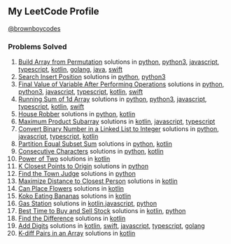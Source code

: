 
## My LeetCode Profile

[@brownboycodes](https://leetcode.com/brownboycodes/)
<br>

### Problems Solved

1. [Build Array from Permutation](https://leetcode.com/problems/build-array-from-permutation "Build Array from Permutation") solutions in [python](./python/buildArray.py), [python3](python3/buildArray.py), [javascript](./javascript/buildArray.js), [typescript](./typescript/buildArray.ts), [kotlin](./kotlin/buildArray.kt), [golang](golang/buildArray.go), [java](java/buildArray.java), [swift](swift/buildArray.swift)
2. [Search Insert Position](https://leetcode.com/problems/search-insert-position/ "Search Insert Position") solutions in [python](python/searchInsert.py), [python3](python3/searchInsert.py)
3. [Final Value of Variable After Performing Operations](https://leetcode.com/problems/final-value-of-variable-after-performing-operations/ "Final Value of Variable After Performing Operations") solutions in [python](python/finalValueAfterOperations.py), [python3](python3/finalValueAfterOperations.py), [javascript](javascript/finalValueAfterOperations.js), [typescript](typescript/finalValueAfterOperations.ts), [kotlin](finalValueAfterOperations), [swift](swift/finalValueAfterOperations.swift)
4. [Running Sum of 1d Array](https://leetcode.com/problems/running-sum-of-1d-array/ "1480. Running Sum of 1d Array") solutions in [python](python/runningSum.py), [python3](python3/runningSum.py), [javascript](javascript/runningSum.js), [typescript](typescript/runningSum.ts), [kotlin](kotlin/runningSum.kt), [swift](swift/runningSum.swift)
5. [House Robber](https://leetcode.com/problems/house-robber/ "House Robber") solutions in [python](python/rob.py), [kotlin](kotlin/rob.kt)
6. [Maximum Product Subarray](https://leetcode.com/problems/maximum-product-subarray/ "Maximum Product Subarray") solutions in [kotlin](kotlin/maxProduct.kt), [javascript](javascript/maxProduct.js), [typescript](typescript/maxProduct.ts)
7. [Convert Binary Number in a Linked List to Integer](https://leetcode.com/problems/convert-binary-number-in-a-linked-list-to-integer/ "1290. Convert Binary Number in a Linked List to Integer") solutions in [python](python/getDecimalValue.py), [javascript](javascript/getDecimalValue.js), [typescript](typescript/getDecimalValue.ts), [kotlin](kotlin/getDecimalValue.kt)
8. [Partition Equal Subset Sum](https://leetcode.com/problems/partition-equal-subset-sum/ "416. Partition Equal Subset Sum") solutions in [python](python/canPartition.py), [kotlin](kotlin/canPartition.kt)
9. [Consecutive Characters](https://leetcode.com/problems/consecutive-characters/ "1446. Consecutive Characters") solutions in [python](python/maxPower.py), [kotlin](kotlin/maxPower.kt)
10. [Power of Two](https://leetcode.com/problems/power-of-two/ "231. Power of Two") solutions in [kotlin](kotlin/powerOfTwo.kt)
11. [K Closest Points to Origin](https://leetcode.com/problems/k-closest-points-to-origin/ "973. K Closest Points to Origin") solutions in [python](python/kClosest.py)
12. [Find the Town Judge](https://leetcode.com/problems/find-the-town-judge/ "997. Find the Town Judge") solutions in [python](python/findJudge.py)
13. [Maximize Distance to Closest Person](https://leetcode.com/problems/maximize-distance-to-closest-person/ "849. Maximize Distance to Closest Person") solutions in [kotlin](kotlin/maxDistToClosest.kt)
14. [Can Place Flowers](https://leetcode.com/problems/can-place-flowers/ "605. Can Place Flowers") solutions in [kotlin](kotlin/canPlaceFlowers.kt)
15. [Koko Eating Bananas](https://leetcode.com/problems/koko-eating-bananas/ "875. Koko Eating Bananas") solutions in [kotlin](kotlin/minEatingSpeed.kt)
16. [Gas Station](https://leetcode.com/problems/gas-station/ "134. Gas Station") solutions in [kotlin](kotlin/canCompleteCircuit.kt),[javascript](javascript/canCompleteCircuit.js), [python](python/canCompleteCircuit.py)
17. [Best Time to Buy and Sell Stock](https://leetcode.com/problems/best-time-to-buy-and-sell-stock/ "121. Best Time to Buy and Sell Stock") solutions in [kotlin](kotlin/maxProfit.kt), [python](python/maxProfit.py)
18. [Find the Difference](https://leetcode.com/problems/find-the-difference/ "389. Find the Difference") solutions in [kotlin](kotlin/findTheDifference.kt)
19. [Add Digits](https://leetcode.com/problems/add-digits/ "258. Add Digits") solutions in [kotlin](kotlin/addDigits.kt), [swift](swift/addDigits.swift), [javascript](javascript/addDigits.js), [typescript](typescript/addDigits.ts), [golang](golang/addDigits.go)
20. [K-diff Pairs in an Array](https://leetcode.com/problems/k-diff-pairs-in-an-array/ "532. K-diff Pairs in an Array") solutions in [kotlin](kotlin/findPairs.kt)


